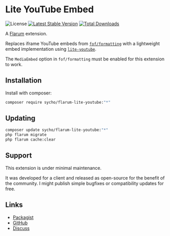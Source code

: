# Lite YouTube Embed

![License](https://img.shields.io/badge/license-MIT-blue.svg) [![Latest Stable Version](https://img.shields.io/packagist/v/sycho/flarum-lite-youtube.svg)](https://packagist.org/packages/sycho/flarum-lite-youtube) [![Total Downloads](https://img.shields.io/packagist/dt/sycho/flarum-lite-youtube.svg)](https://packagist.org/packages/sycho/flarum-lite-youtube)

A [Flarum](http://flarum.org) extension.

Replaces iframe YouTube embeds from [`fof/formatting`](https://github.com/FriendsOfFlarum/formatting) with a lightweight embed implementation using [`lite-youtube`](https://github.com/justinribeiro/lite-youtube).

The `MediaEmbed` option in `fof/formatting` must be enabled for this extension to work.

## Installation

Install with composer:

```sh
composer require sycho/flarum-lite-youtube:"*"
```

## Updating

```sh
composer update sycho/flarum-lite-youtube:"*"
php flarum migrate
php flarum cache:clear
```

## Support
This extension is under minimal maintenance.

It was developed for a client and released as open-source for the benefit of the community.
I might publish simple bugfixes or compatibility updates for free.

## Links

- [Packagist](https://packagist.org/packages/sycho/flarum-lite-youtube)
- [GitHub](https://github.com/sycho/flarum-lite-youtube)
- [Discuss](https://discuss.flarum.org/d/PUT_DISCUSS_SLUG_HERE)
